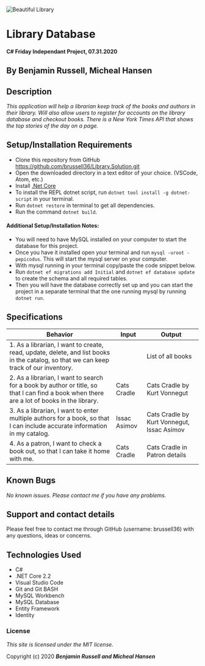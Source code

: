 ![Beautiful Library](https://upload.wikimedia.org/wikipedia/commons/thumb/2/21/Biblioth%C3%A8que_de_l%27Assembl%C3%A9e_Nationale_%28Lunon%29.jpg/1200px-Biblioth%C3%A8que_de_l%27Assembl%C3%A9e_Nationale_%28Lunon%29.jpg)
# Library Database

#### C# Friday Independant Project, 07.31.2020

## By Benjamin Russell, Micheal Hansen

## Description

_This application will help a librarian keep track of the books and authors in their library. Will also allow users to register for accounts on the library database and checkout books. There is a New York Times API that shows the top stories of the day on a page._

## Setup/Installation Requirements

* Clone this repository from GitHub https://github.com/brussell36/Library.Solution.git
* Open the downloaded directory in a text editor of your choice. (VSCode, Atom, etc.)
* Install [.Net Core](https://dotnet.microsoft.com/download/dotnet-core/2.2) 
* To install the REPL dotnet script, run ```dotnet tool install -g dotnet-script``` in your terminal.
* Run ```dotnet restore``` in terminal to get all dependencies.
* Run the command ```dotnet build```.

#### Additional Setup/Installation Notes:

* You will need to have MySQL installed on your computer to start the database for this project. 
* Once you have it installed open your terminal and run ```mysql -uroot -pepicodus```. This will start the mysql server on your computer. 
* With mysql running in your terminal copy/paste the code snippet below.
* Run ```dotnet ef migrations add Initial``` and ```dotnet ef database update``` to create the schema and all required tables.
* Then you will have the database correctly set up and you can start the project in a separate terminal that the one running mysql by running ```dotnet run```.

## Specifications

| Behavior | Input | Output |
| -------- | ----- | ------ |
| 1. As a librarian, I want to create, read, update, delete, and list books in the catalog, so that we can keep track of our inventory. |  | List of all books |
| 2. As a librarian, I want to search for a book by author or title, so that I can find a book when there are a lot of books in the library. | Cats Cradle | Cats Cradle by Kurt Vonnegut |
| 3. As a librarian, I want to enter multiple authors for a book, so that I can include accurate information in my catalog. | Issac Asimov  | Cats Cradle by Kurt Vonnegut, Issac Asimov |
| 4. As a patron, I want to check a book out, so that I can take it home with me.| Cats Cradle | Cats Cradle in Patron details |


## Known Bugs

_No known issues. Please contact me if you have any problems._


## Support and contact details

Please feel free to contact me through GitHub (username: brussell36) with any questions, ideas or concerns.  

## Technologies Used

* C#
* .NET Core 2.2
* Visual Studio Code 
* Git and Git BASH 
* MySQL Workbench
* MySQL Database
* Entity Framework
* Identity


### License

*This site is licensed under the MIT license.*

Copyright (c) 2020 **_Benjamin Russell and Micheal Hansen_**